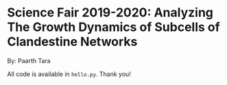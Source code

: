# Science Fair 2019-2020: Analyzing The Growth Dynamics of Subcells of Clandestine Networks
By: Paarth Tara


All code is available in `hello.py`. Thank you!
